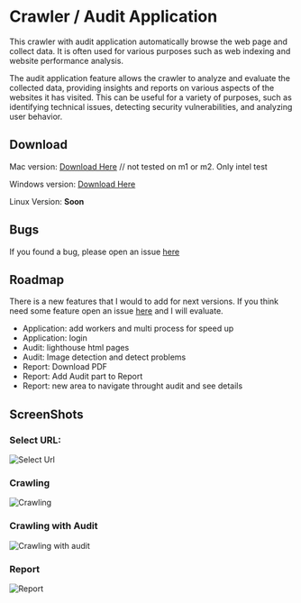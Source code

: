 # Crawler / Audit Application

This crawler with audit application automatically browse the web page and collect data. It is often used for various purposes such as web indexing and website performance analysis. 

The audit application feature allows the crawler to analyze and evaluate the collected data, providing insights and reports on various aspects of the websites it has visited. This can be useful for a variety of purposes, such as identifying technical issues, detecting security vulnerabilities, and analyzing user behavior.

## Download

Mac version: [Download Here](https://github.com/fromcouch/crawler/releases/download/v0.0.2-alpha/Ebavs-Crawler-0.0.2-alpha.dmg) // not tested on m1 or m2. Only intel test

Windows version: [Download Here](https://github.com/fromcouch/crawler/releases/download/v0.0.2-alpha/Ebavs-Crawler-Setup-0.0.2-alpha.exe)

Linux Version: __Soon__

## Bugs
If you found a bug, please open an issue [here](https://github.com/fromcouch/crawler/issues)

## Roadmap
There is a new features that I would to add for next versions. If you think need some feature open an issue [here](https://github.com/fromcouch/crawler/issues) and I will evaluate. 

* Application: add workers and multi process for speed up
* Application: login 
* Audit: lighthouse html pages
* Audit: Image detection and detect problems
* Report: Download PDF
* Report: Add Audit part to Report
* Report: new area to navigate throught audit and see details



## ScreenShots
### Select URL:
![Select Url](https://user-images.githubusercontent.com/3542570/212628044-ded237b9-6103-47ae-b12a-5bd12c0efe63.png)


### Crawling
![Crawling](https://user-images.githubusercontent.com/3542570/212628005-293d6503-c49e-4df7-bcd4-2a00413dea37.png)


### Crawling with Audit
![Crawling with audit](https://user-images.githubusercontent.com/3542570/212628123-8adca3aa-6f10-470e-ad75-7516bfa5afaa.png)


### Report
![Report](https://user-images.githubusercontent.com/3542570/212628032-d080d3ea-d541-4536-b134-87816b2696b1.png)

